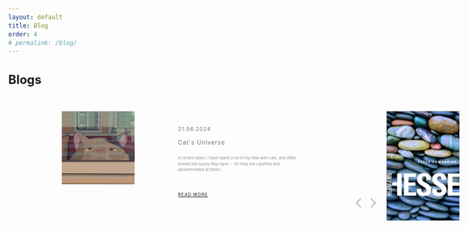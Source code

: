 ```yaml
---
layout: default
title: Blog
order: 4
# permalink: /blog/
---
```


<style>

body {
	overflow-x: hidden;
	-webkit-font-smoothing: antialiased;
	margin: 0;
}

.flex {
	display: -webkit-flex;
	display: flex;
	-webkit-flex-direction: row;
	flex-direction: row;
	-webkit-justify-content: flex-start;
	justify-content: flex-start;
}

.slider-wrapper div {
	position: relative;
}

.slider-wrapper {
	margin-top: 5vw;
	margin-left: 11vw;
}

.slide-image {
	height: 24vw;
}

.slide-image img {
	width: 24vw;
	cursor: pointer;
}

.slide-content {
	width: 40vw;
	color: #6c757d;
	padding: 3vw 18vw 3vw 9vw;
}

.slide-date {
	color: #6c757d;
	font-size: 1.1vw;
	font-weight: 400;
	letter-spacing: 0.1vw;
	padding-bottom: 1.4vw;
}

.slide-title {
	font-size: 1.2vw;
	font-weight: 400;
	letter-spacing: 0.1vw;
	line-height: 1.55vw;
	padding-bottom: 1.8vw;
}

.slide-text {
	font-size: 0.80vw;
	line-height: 1.2vw;
	opacity: 0.8;
	padding-bottom: 4vw;
}

.slide-more {
	font-weight: 400;
	letter-spacing: 0.1vw;
	float: left;
	font-size: 0.9vw;
}

.slide-bullet {
	width: 0.5vw;
	height: 0.5vw;
	background-color: #6c757d;
	border-radius: 200%;
	position: relative;
	margin-left: 1.2vw;
}

.slide-nav {
	margin-left: 64vw;
	margin-top: -5.5vw;
}

div.overlay-blue {
	width: 100%;
	height: 100%;
	position: absolute;
	top: 0;
	transition: 0.5s ease all;
}

/* div.overlay-blue:hover {
	background-color: rgba(206, 212, 218, 0.5); 
} */

.arrows {
	width: 3.5vw;
	margin-top: -5.8vw;
	margin-left: 72vw;
	position: relative;
}

.arrow {
	display: inline-block;
	position: absolute;
	width: 1.2vw;
	height: 1.2vw;
	background: transparent;
	text-indent: -9999px;
	border-top: 0.15vw solid #6c757d;
	border-left: 0.15vw solid #6c757d;
	transition: all .1s ease-in-out;
	text-decoration: none;
	color: transparent;
}

.arrow:hover {
	border-color: #0A8ACB;
	border-width: 0.25vw;
}

.arrow:before {
	display: block;
	height: 200%;
	width: 200%;
	margin-left: -50%;
	margin-top: -50%;
	content: "";
	transform: rotate(45deg);
}

.arrow.prev {
	transform: rotate(-45deg);
	left: 0;
}

.arrow.next {
	transform: rotate(135deg);
	right: 0;
}
</style>

<script src="/JS/slider.js"></script>

<h2 class="post-list-heading" style="font-size: 24px !important">Blogs</h2>

<div class="slider">
<div class="slider-wrapper flex">
	<div class="slide flex">
		<div class="slide-image slider-link next"><img src="/blogs/img/Cat.jpg" alt="Studio Ghibli"><div class="overlay"></div></div>
		<div class="slide-content">
			<div class="slide-date">21.06.2024</div>
			<div class="slide-title">Cat's Universe</div>
			<div class="slide-text">In recent years, I have spent a lot of my time with cats, and often envied the luxury they have -- for they are carefree and absentminded at times...</div>
			<div class="slide-more"><a
            href="/blogs/Cats_Universe.html"
          >READ MORE</a></div>
		</div>	
	</div>	
	<div class="slide flex">
		<div class="slide-image slider-link prev"><img src="/blogs/img/Peter Camenzind.jpg" alt="Book Cover"><div class="overlay"></div></div>
		<div class="slide-content">
			<div class="slide-date">25.04.2024</div>
			<div class="slide-title">On Peter Camenzind - Novel by Hermann Hesse</div>
			<div class="slide-text">Recently, I read Hesse's Peter Camenzind -- my fourth read from Hesse. It surely left a quite different impression than some of his other works.. </div>
			<div class="slide-more"><a
            href="/blogs/Peter_Camenzind.html"
          >READ MORE</a></div>
		</div>	
	</div>
	<!-- <div class="slide flex">
		<div class="slide-image slider-link next"><img src="https://goranvrban.com/codepen/img5.jpg"><div class="overlay"></div></div>
		<div class="slide-content">
			<div class="slide-date">30.09.2017.</div>
			<div class="slide-title">LOREM IPSUM DOLOR SITE MATE, AD EST ABHORREANT</div>
			<div class="slide-text">Lorem ipsum dolor sit amet, ad est abhorreant efficiantur, vero oporteat apeirian in vel. Et appareat electram appellantur est. Ei nec duis invenire. Cu mel ipsum laoreet, per rebum omittam ex. </div>
			<div class="slide-more">READ MORE</div>
		</div>	
	</div>
		<div class="slide flex">
		<div class="slide-image slider-link next"><img src="https://goranvrban.com/codepen/img6.jpg"><div class="overlay"></div></div>
		<div class="slide-content">
			<div class="slide-date">30.10.2017.</div>
			<div class="slide-title">LOREM IPSUM DOLOR SITE MATE, AD EST ABHORREANT</div>
			<div class="slide-text">Lorem ipsum dolor sit amet, ad est abhorreant efficiantur, vero oporteat apeirian in vel. Et appareat electram appellantur est. Ei nec duis invenire. Cu mel ipsum laoreet, per rebum omittam ex. </div>
			<div class="slide-more">READ MORE</div>
		</div>	
	</div> -->
</div>
<div class="arrows">
<a href="#" title="Previous" class="arrow slider-link prev"></a>
<a href="#" title="Next" class="arrow slider-link next"></a>
</div>
</div>



<!-- 
<div class="post-list">
  <h2 class="post-list-heading" style="font-size: 24px !important">Blogs</h2>
  <ul class="post-list">
    <li>
      <span class="post-meta">2024-04-25</span>
      <h3>
        <div class="effect-seven">
          <a
            href="/blogs/Peter_Camenzind.html"
            style="font-size: 18px !important"
          >On Peter Camenzind - Novel by Hermann Hesse</a>
        </div>
      </h3>
    </li>
        <li>
      <span class="post-meta">2024-05-07</span>
      <h3>
        <div class="effect-seven">
          <a
            href="//blogs/Cats_Universe.html"
            style="font-size: 18px !important"
          >Cat's Universe</a>
        </div>
      </h3>
    </li>
  </ul>
</div> -->